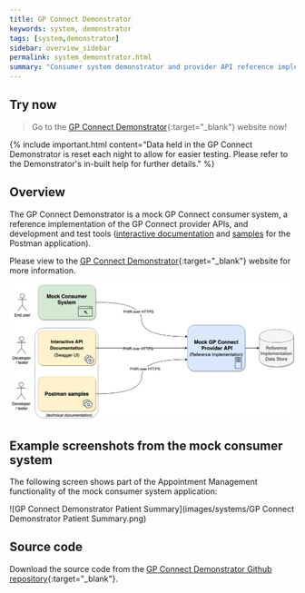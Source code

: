 ```yaml
---
title: GP Connect Demonstrator
keywords: system, demonstrator
tags: [system,demonstrator]
sidebar: overview_sidebar
permalink: system_demonstrator.html
summary: "Consumer system demonstrator and provider API reference implementation"
---
```


## Try now ##

> Go to the [GP Connect Demonstrator](https://orange.testlab.nhs.uk/){:target="_blank"} website now!

{% include important.html content="Data held in the GP Connect Demonstrator is reset each night to allow for easier testing. Please refer to the Demonstrator's in-built help for further details." %}

## Overview ##

The GP Connect Demonstrator is a mock GP Connect consumer system, a reference implementation of the GP Connect provider APIs, and development and test tools ([interactive documentation](system_swagger.html) and [samples](system_reference_postman.html) for the Postman application).

Please view to the [GP Connect Demonstrator](https://orange.testlab.nhs.uk/){:target="_blank"} website for more information.

![GP Connect Demonstrator high level overview](images/systems/demonstrator-high-level-overview.png)

## Example screenshots from the mock consumer system ##

The following screen shows part of the Appointment Management functionality of the mock consumer system application:

![GP Connect Demonstrator Patient Summary](images/systems/GP Connect Demonstrator Patient Summary.png)

## Source code ##

Download the source code from the
[GP Connect Demonstrator Github repository](https://github.com/nhsconnect/gpconnect-demonstrator){:target="_blank"}.
